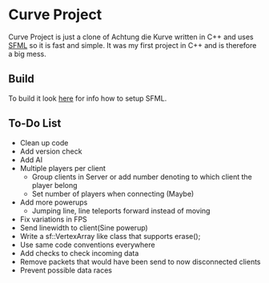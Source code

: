 Curve Project
===================
Curve Project is just a clone of Achtung die Kurve written in C++ and uses [SFML](https://github.com/LaurentGomila/SFML) so it is fast and simple. It was my first project in C++ and is therefore a big mess.

Build
-------
To build it look [here](http://sfml-dev.org/tutorials/2.2/) for info how to setup SFML.

To-Do List
----------------------------
* Clean up code
* Add version check
* Add AI
* Multiple players per client
    * Group clients in Server or add number denoting to which client the player belong
    * Set number of players when connecting (Maybe)
* Add more powerups
    * Jumping line, line teleports forward instead of moving
* Fix variations in FPS
* Send linewidth to client(Sine powerup)
* Write a sf::VertexArray like class that supports erase();
* Use same code conventions everywhere
* Add checks to check incoming data
* Remove packets that would have been send to now disconnected clients
* Prevent possible data races
